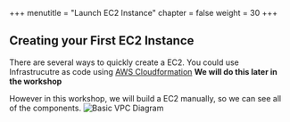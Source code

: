 +++
menutitle = "Launch EC2 Instance"
chapter = false
weight = 30
+++

## Creating your First EC2 Instance

There are several ways to quickly create a EC2. You could use Infrastrucutre as code using [AWS Cloudformation](https://aws.amazon.com/cloudformation/) **We will do this later in the workshop**

However in this workshop, we will build a EC2 manually, so we can see all of the components.
![Basic VPC Diagram](/images/vpc_intro_complete_diagram.png)
